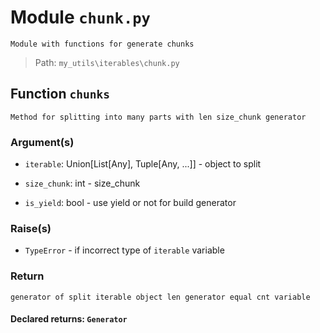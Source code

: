 # Module `chunk.py`
```text
Module with functions for generate chunks
```

> Path: `my_utils\iterables\chunk.py`
## Function  `chunks`
```text
Method for splitting into many parts with len size_chunk generator
```
        
### Argument(s)
+ `iterable`: Union[List[Any], Tuple[Any, ...]] - object to split
+ `size_chunk`: int - size_chunk
+ `is_yield`: bool - use yield or not for build generator
### Raise(s)
+ `TypeError` - if incorrect type of `iterable` variable
### Return
```text
generator of split iterable object len generator equal cnt variable
```
                    
#### Declared returns: `Generator`